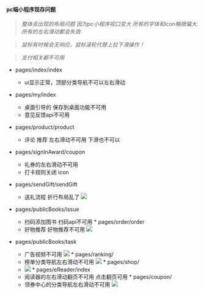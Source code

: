 


#### pc端小程序现存问题
   > *整体会出现的布局问题  因为pc小程序视口变大 所有的字体和icon略微偏大.*
   > *所有的左右滑动都会失效*

   >*鼠标有时候会无响应，鼠标滚轮代替上拉下滑操作！*

   >*支付相关都不可用*
   *  pages/index/index
      * ui显示正常，顶部分类导航不可以左右滑动
   *  pages/my/index
      * 桌面引导的 保存到桌面功能不可用
      * 意见反馈api不可用
   *  pages/product/product
      *  评论 推荐 左右滑动不可用 下滑也不可以
   *  pages/signInAward/coupon
      * 礼券的左右滑动不可用
      * 打卡规则关闭 icon
   *  pages/sendGift/sendGift
      * 送礼流程 折行布局乱了
      ![](http://ww1.sinaimg.cn/large/c2e8730ely1g68hwf1gfij20d10m6abt.jpg)
   * pages/publicBooks/issue
      * 扫码添加图书  扫码api不可用
    *  pages/order/order
      * 好物推荐 好物推荐不可用
      ![](http://ww1.sinaimg.cn/large/c2e8730ely1g69oiqksbgj20cl0kbmzj.jpg)

   * pages/publicBooks/task
      * 广告视频不可用 
      ![](http://ww1.sinaimg.cn/large/c2e8730ely1g69om0lospj20cq0m4mzf.jpg)
    * pages/ranking/
      * 榜单分类导航左右滑动不可用
      ![](http://ww1.sinaimg.cn/large/c2e8730ely1g69ow9iptpj20ct0ltjwh.jpg)
    * pages/shop/
      * ![](http://ww1.sinaimg.cn/large/c2e8730ely1g69ozycx0kj20co0l5447.jpg)
    * pages/eReader/index
      * 阅读器的左右滑动翻页不可用 点击翻页可用
    * pages/coupon/
      * 领券中心的分类导航左右滑动不可用
      ![](http://ww1.sinaimg.cn/mw690/c2e8730ely1g69p9qizygj20cu0l97a9.jpg)
